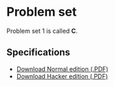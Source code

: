 # Problem set

Problem set 1 is called **C**.

## Specifications

* [Download Normal edition (.PDF)](pset1.pdf)
* [Download Hacker edition (.PDF)](hacker1.pdf)